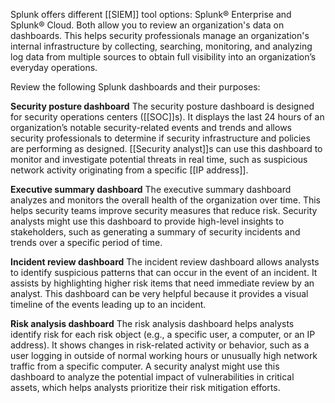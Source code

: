 Splunk offers different [[SIEM]] tool options: Splunk® Enterprise and Splunk® Cloud. Both allow you to review an organization's data on dashboards. This helps security professionals manage an organization's internal infrastructure by collecting, searching, monitoring, and analyzing log data from multiple sources to obtain full visibility into an organization’s everyday operations. 

Review the following Splunk dashboards and their purposes:

**Security posture dashboard**
	The security posture dashboard is designed for security operations centers ([[SOC]]s). It displays the last 24 hours of an organization’s notable security-related events and trends and allows security professionals to determine if security infrastructure and policies are performing as designed. [[Security analyst]]s can use this dashboard to monitor and investigate potential threats in real time, such as suspicious network activity originating from a specific [[IP address]]. 

**Executive summary dashboard**
	The executive summary dashboard analyzes and monitors the overall health of the organization over time. This helps security teams improve security measures that reduce risk. Security analysts might use this dashboard to provide high-level insights to stakeholders, such as generating a summary of security incidents and trends over a specific period of time.

**Incident review dashboard**
	The incident review dashboard allows analysts to identify suspicious patterns that can occur in the event of an incident. It assists by highlighting higher risk items that need immediate review by an analyst. This dashboard can be very helpful because it provides a visual timeline of the events leading up to an incident.

**Risk analysis dashboard**
	The risk analysis dashboard helps analysts identify risk for each risk object (e.g., a specific user, a computer, or an IP address). It shows changes in risk-related activity or behavior, such as a user logging in outside of normal working hours or unusually high network traffic from a specific computer. A security analyst might use this dashboard to analyze the potential impact of vulnerabilities in critical assets, which helps analysts prioritize their risk mitigation efforts.